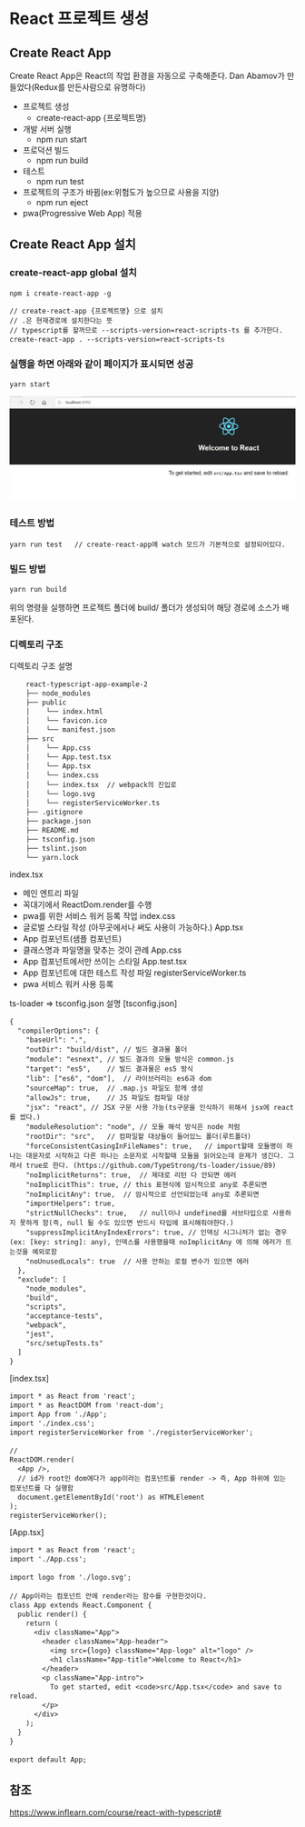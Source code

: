 # React 프로젝트 생성

## Create React App
Create React App은 React의 작업 환경을 자동으로 구축해준다. Dan Abamov가 만들었다(Redux를 만든사람으로 유명하다)
- 프로젝트 생성
  - create-react-app {프로젝트명}
- 개발 서버 실행
  - npm run start
- 프로덕션 빌드
  - npm run build
- 테스트
  - npm run test
- 프로젝트의 구조가 바뀜(ex:위험도가 높으므로 사용을 지양)
  - npm run eject
- pwa(Progressive Web App) 적용  
  

## Create React App 설치
### create-react-app global 설치
```
npm i create-react-app -g
```
```
// create-react-app {프로젝트명} 으로 설치
// .은 현재경로에 설치한다는 뜻
// typescript를 할꺼므로 --scripts-version=react-scripts-ts 를 추가한다.
create-react-app . --scripts-version=react-scripts-ts
```

### 실행을 하면 아래와 같이 페이지가 표시되면 성공
```
yarn start
```
![react-typescript-2-1](./img/react-typescript-2-1.PNG)

### 테스트 방법
```
yarn run test   // create-react-app에 watch 모드가 기본적으로 설정되어있다.
```

### 빌드 방법
```
yarn run build
```
위의 명령을 실행하면 프로젝트 폴더에 build/ 폴더가 생성되어 해당 경로에 소스가 배포된다.

### 디렉토리 구조
디렉토리 구조 설명
```
    react-typescript-app-example-2
    ├── node_modules
    ├── public
    │    └── index.html
    │    └── favicon.ico
    │    └── manifest.json
    ├── src
    │    └── App.css
    │    └── App.test.tsx
    │    └── App.tsx
    │    └── index.css
    │    └── index.tsx  // webpack의 진입로
    │    └── logo.svg
    │    └── registerServiceWorker.ts
    ├── .gitignore
    ├── package.json
    ├── README.md
    ├── tsconfig.json
    ├── tslint.json
    └── yarn.lock
```
index.tsx
- 메인 엔트리 파일
- 꼭대기에서 ReactDom.render를 수행
- pwa를 위한 서비스 워커 등록 작업
index.css
- 글로벌 스타일 작성 (아무곳에서나 써도 사용이 가능하다.)
App.tsx
- App 컴포넌트(샘플 컴포넌트)
- 클래스명과 파일명을 맞추는 것이 관례
App.css
- App 컴포넌트에서만 쓰이는 스타일
App.test.tsx
- App 컴포넌트에 대한 테스트 작성 파일
registerServiceWorker.ts
- pwa 서비스 워커 사용 등록

ts-loader => tsconfig.json 설명
[tsconfig.json]
```
{
  "compilerOptions": {
    "baseUrl": ".",
    "outDir": "build/dist", // 빌드 결과물 폴더
    "module": "esnext", // 빌드 결과의 모듈 방식은 common.js
    "target": "es5",    // 빌드 결과물은 es5 방식
    "lib": ["es6", "dom"],  // 라이브러리는 es6과 dom
    "sourceMap": true,  // .map.js 파일도 함께 생성
    "allowJs": true,    // JS 파일도 컴파일 대상
    "jsx": "react", // JSX 구문 사용 가능(ts구문을 인식하기 위해서 jsx에 react를 썼다.)
    "moduleResolution": "node", // 모듈 해석 방식은 node 처럼
    "rootDir": "src",   // 컴파일할 대상들이 들어있느 폴더(루트폴더)
    "forceConsistentCasingInFileNames": true,   // import할때 모듈명이 하나는 대문자로 시작하고 다른 하나는 소문자로 시작할때 모듈을 읽어오는데 문제가 생긴다. 그래서 true로 한다. (https://github.com/TypeStrong/ts-loader/issue/89)
    "noImplicitReturns": true,  // 제대로 리턴 다 안되면 에러
    "noImplicitThis": true, // this 표현식에 암시적으로 any로 추론되면
    "noImplicitAny": true,  // 암시적으로 선언되었는데 any로 추론되면
    "importHelpers": true,
    "strictNullChecks": true,   // null이나 undefined를 서브타입으로 사용하지 못하게 함(즉, null 될 수도 있으면 반드시 타입에 표시해줘야한다.)
    "suppressImplicitAnyIndexErrors": true, // 인덱싱 시그니처가 없는 경우(ex: [key: string]: any), 인덱스를 사용했을때 noImplicitAny 에 의해 에러가 뜨는것을 예외로함
    "noUnusedLocals": true  // 사용 안하는 로컬 변수가 있으면 에러
  },
  "exclude": [
    "node_modules",
    "build",
    "scripts",
    "acceptance-tests",
    "webpack",
    "jest",
    "src/setupTests.ts"
  ]
}
```

[index.tsx]
```
import * as React from 'react';
import * as ReactDOM from 'react-dom';
import App from './App';
import './index.css';
import registerServiceWorker from './registerServiceWorker';

// 
ReactDOM.render(
  <App />,
  // id가 root인 dom에다가 app이라는 컴포넌트를 render -> 즉, App 하위에 있는 컴포넌트를 다 실행함
  document.getElementById('root') as HTMLElement
);
registerServiceWorker();
```

[App.tsx]
```
import * as React from 'react';
import './App.css';

import logo from './logo.svg';

// App이라는 컴포넌트 안에 render라는 함수를 구현한것이다.
class App extends React.Component {
  public render() {
    return (
      <div className="App">
        <header className="App-header">
          <img src={logo} className="App-logo" alt="logo" />
          <h1 className="App-title">Welcome to React</h1>
        </header>
        <p className="App-intro">
          To get started, edit <code>src/App.tsx</code> and save to reload.
        </p>
      </div>
    );
  }
}

export default App;
```


## 참조
https://www.inflearn.com/course/react-with-typescript#
